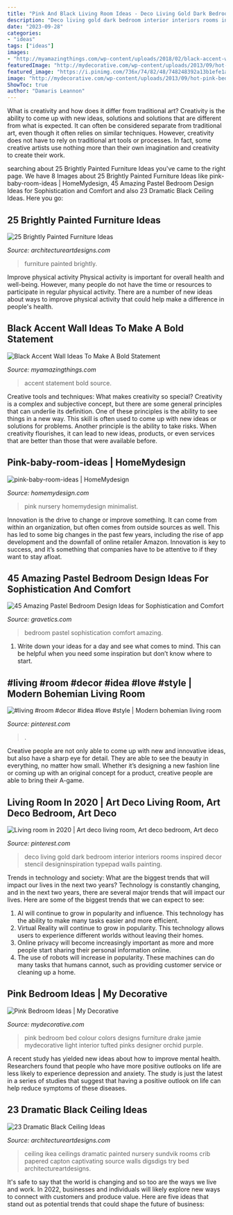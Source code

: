 ```yaml
---
title: "Pink And Black Living Room Ideas - Deco Living Gold Dark Bedroom Interior Interiors Rooms Inspired Decor Stencil Designinspiration Typepad Walls Painting"
description: "Deco living gold dark bedroom interior interiors rooms inspired decor stencil designinspiration typepad walls painting"
date: "2023-09-28"
categories:
- "ideas"
tags: ["ideas"]
images:
- "http://myamazingthings.com/wp-content/uploads/2018/02/black-accent-wall-3.jpg"
featuredImage: "http://mydecorative.com/wp-content/uploads/2013/09/hot-pink-bedroom-color-schem.jpg"
featured_image: "https://i.pinimg.com/736x/74/82/48/748248392a13b1efe1ae6c135803bd3e--art-deco-room-art-deco-decor.jpg"
image: "http://mydecorative.com/wp-content/uploads/2013/09/hot-pink-bedroom-color-schem.jpg"
ShowToc: true
author: "Damaris Leannon"
---
```



What is creativity and how does it differ from traditional art?
Creativity is the ability to come up with new ideas, solutions and solutions that are different from what is expected. It can often be considered separate from traditional art, even though it often relies on similar techniques. However, creativity does not have to rely on traditional art tools or processes. In fact, some creative artists use nothing more than their own imagination and creativity to create their work.

	

		
searching about 25 Brightly Painted Furniture Ideas you've came to the right page. We have 8 Images about 25 Brightly Painted Furniture Ideas like pink-baby-room-ideas | HomeMydesign, 45 Amazing Pastel Bedroom Design Ideas for Sophistication and Comfort and also 23 Dramatic Black Ceiling Ideas. Here you go:
		
    
## 25 Brightly Painted Furniture Ideas

<img loading=lazy src="https://www.architectureartdesigns.com/wp-content/uploads/2013/06/253-630x942.jpg" onerror="this.onerror=null;this.src='https://tse3.mm.bing.net/th?id=OIP.sDEQrrEc9YdJ9UsCdI0XQwHaLE&amp;pid=15.1';" alt="25 Brightly Painted Furniture Ideas">

_Source: architectureartdesigns.com_

>furniture painted brightly. 

	

Improve physical activity
Physical activity is important for overall health and well-being. However, many people do not have the time or resources to participate in regular physical activity. There are a number of new ideas about ways to improve physical activity that could help make a difference in people's health.

    
## Black Accent Wall Ideas To Make A Bold Statement

<img loading=lazy src="http://myamazingthings.com/wp-content/uploads/2018/02/black-accent-wall-3.jpg" onerror="this.onerror=null;this.src='https://tse3.mm.bing.net/th?id=OIP.e0FLprZHkTWKFTAAMMzjTwHaLH&amp;pid=15.1';" alt="Black Accent Wall Ideas To Make A Bold Statement">

_Source: myamazingthings.com_

>accent statement bold source. 

	

Creative tools and techniques: What makes creativity so special?
Creativity is a complex and subjective concept, but there are some general principles that can underlie its definition. One of these principles is the ability to see things in a new way. This skill is often used to come up with new ideas or solutions for problems. Another principle is the ability to take risks. When creativity flourishes, it can lead to new ideas, products, or even services that are better than those that were available before.

    
## Pink-baby-room-ideas | HomeMydesign

<img loading=lazy src="https://homemydesign.com/wp-content/uploads/2014/06/pink-baby-room-ideas.jpg" onerror="this.onerror=null;this.src='https://tse4.mm.bing.net/th?id=OIP.xTCc09vqjEhCQTacAYiqHQHaLH&amp;pid=15.1';" alt="pink-baby-room-ideas | HomeMydesign">

_Source: homemydesign.com_

>pink nursery homemydesign minimalist. 

	

Innovation is the drive to change or improve something. It can come from within an organization, but often comes from outside sources as well. This has led to some big changes in the past few years, including the rise of app development and the downfall of online retailer Amazon. Innovation is key to success, and it’s something that companies have to be attentive to if they want to stay afloat.

    
## 45 Amazing Pastel Bedroom Design Ideas For Sophistication And Comfort

<img loading=lazy src="http://www.gravetics.com/wp-content/uploads/2017/09/Pastel-Bedroom-Design-Ideas.jpg" onerror="this.onerror=null;this.src='https://tse1.mm.bing.net/th?id=OIP.K78h8QWStTW4oih98tFopgHaHR&amp;pid=15.1';" alt="45 Amazing Pastel Bedroom Design Ideas for Sophistication and Comfort">

_Source: gravetics.com_

>bedroom pastel sophistication comfort amazing. 

	

1. Write down your ideas for a day and see what comes to mind. This can be helpful when you need some inspiration but don’t know where to start.

    
## #living #room #decor #idea #love #style | Modern Bohemian Living Room

<img loading=lazy src="https://i.pinimg.com/736x/48/f5/c1/48f5c1922d94745c5e0dfdd514d772e1.jpg" onerror="this.onerror=null;this.src='https://tse4.mm.bing.net/th?id=OIP.XLP737uwMgv8vlQoFpEPegHaLH&amp;pid=15.1';" alt="#living #room #decor #idea #love #style | Modern bohemian living room">

_Source: pinterest.com_

>. 

	

Creative people are not only able to come up with new and innovative ideas, but also have a sharp eye for detail. They are able to see the beauty in everything, no matter how small. Whether it’s designing a new fashion line or coming up with an original concept for a product, creative people are able to bring their A-game.

    
## Living Room In 2020 | Art Deco Living Room, Art Deco Bedroom, Art Deco

<img loading=lazy src="https://i.pinimg.com/736x/74/82/48/748248392a13b1efe1ae6c135803bd3e--art-deco-room-art-deco-decor.jpg" onerror="this.onerror=null;this.src='https://tse1.mm.bing.net/th?id=OIP.kuxE1UbObPQUYHMgVdMsAAHaLH&amp;pid=15.1';" alt="Living room in 2020 | Art deco living room, Art deco bedroom, Art deco">

_Source: pinterest.com_

>deco living gold dark bedroom interior interiors rooms inspired decor stencil designinspiration typepad walls painting. 

	

Trends in technology and society: What are the biggest trends that will impact our lives in the next two years?
Technology is constantly changing, and in the next two years, there are several major trends that will impact our lives. Here are some of the biggest trends that we can expect to see: 
1) AI will continue to grow in popularity and influence. This technology has the ability to make many tasks easier and more efficient. 
2) Virtual Reality will continue to grow in popularity. This technology allows users to experience different worlds without leaving their homes. 
3) Online privacy will become increasingly important as more and more people start sharing their personal information online. 
4) The use of robots will increase in popularity. These machines can do many tasks that humans cannot, such as providing customer service or cleaning up a home.

    
## Pink Bedroom Ideas | My Decorative

<img loading=lazy src="http://mydecorative.com/wp-content/uploads/2013/09/hot-pink-bedroom-color-schem.jpg" onerror="this.onerror=null;this.src='https://tse1.mm.bing.net/th?id=OIP.7WfYn_LRJl2yNqVgIlHrqAHaKH&amp;pid=15.1';" alt="Pink Bedroom Ideas | My Decorative">

_Source: mydecorative.com_

>pink bedroom bed colour colors designs furniture drake jamie mydecorative light interior tufted pinks designer orchid purple. 

	

A recent study has yielded new ideas about how to improve mental health. Researchers found that people who have more positive outlooks on life are less likely to experience depression and anxiety. The study is just the latest in a series of studies that suggest that having a positive outlook on life can help reduce symptoms of these diseases.

    
## 23 Dramatic Black Ceiling Ideas

<img loading=lazy src="https://www.architectureartdesigns.com/wp-content/uploads/2013/11/1416.jpg" onerror="this.onerror=null;this.src='https://tse4.mm.bing.net/th?id=OIP.04wp0IW5P807zK1bj5Y-tgHaJ4&amp;pid=15.1';" alt="23 Dramatic Black Ceiling Ideas">

_Source: architectureartdesigns.com_

>ceiling ikea ceilings dramatic painted nursery sundvik rooms crib papered capton captivating source walls digsdigs try bed architectureartdesigns. 

	

It's safe to say that the world is changing and so too are the ways we live and work. In 2022, businesses and individuals will likely explore new ways to connect with customers and produce value. Here are five ideas that stand out as potential trends that could shape the future of business:

